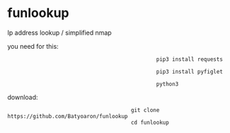 # funlookup
Ip address lookup / simplified nmap
                                            
you need for this:       

                                                   pip3 install requests
                                                    
                                                   pip3 install pyfiglet
                                                   
                                                   python3
                                                 
download:

                                           git clone https://github.com/Batyoaron/funlookup
                                           cd funlookup
